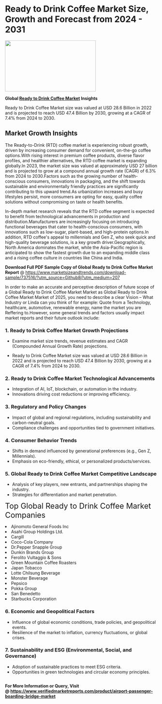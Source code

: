 <H1>Ready to Drink Coffee Market Size, Growth and Forecast from 2024 - 2031</H1><img class="aligncenter size-medium wp-image-584254" src="https://thirdeyenews.in/wp-content/uploads/2024/09/Global-Market-Research-300x168.jpeg" alt="" width="300" height="168" /><p><strong>Global&nbsp;<a href="https://www.marketsizeandtrends.com/download-sample/737516/?utm_source=Github8j?utm_medium=207">Ready to Drink Coffee Market</a> Insights</strong></p><p>Ready to Drink Coffee Market size was valued at USD 28.6 Billion in 2022 and is projected to reach USD 47.4 Billion by 2030, growing at a CAGR of 7.4% from 2024 to 2030.</p><p><h2>Market Growth Insights</h2> <p>The Ready-to-Drink (RTD) coffee market is experiencing robust growth, driven by increasing consumer demand for convenient, on-the-go coffee options.With rising interest in premium coffee products, diverse flavor profiles, and healthier alternatives, the RTD coffee market is expanding globally.In 2023, the market size was valued at approximately USD 27 billion and is projected to grow at a compound annual growth rate (CAGR) of 6.3% from 2024 to 2030.Factors such as the growing number of health-conscious consumers, innovations in packaging, and the shift towards sustainable and environmentally friendly practices are significantly contributing to this upward trend.As urbanization increases and busy lifestyles persist, more consumers are opting for easy, quality coffee solutions without compromising on taste or health benefits.</p> <p>In-depth market research reveals that the RTD coffee segment is expected to benefit from technological advancements in production and distribution.Manufacturers are increasingly focusing on introducing functional beverages that cater to health-conscious consumers, with innovations such as low-sugar, plant-based, and high-protein options.In addition, RTD coffee's appeal to millennials and Gen Z, who seek quick and high-quality beverage solutions, is a key growth driver.Geographically, North America dominates the market, while the Asia-Pacific region is anticipated to show the fastest growth due to an expanding middle class and a rising coffee culture in countries like China and India.</p> <p><span class=""><strong>Download Full PDF Sample Copy of Global Ready to Drink Coffee Market Report</strong> @ <a href="https://www.marketsizeandtrends.com/download-sample/737516/?utm_source=Github8j?utm_medium=207" target="_blank">https://www.marketsizeandtrends.com/download-sample/737516/?utm_source=Github8j?utm_medium=207</a></span></p><p>In order to make an accurate and perceptive description of future scope of a Global&nbsp;Ready to Drink Coffee Market Market as Global&nbsp;Ready to Drink Coffee Market Market of 2025, you need to describe a clear Vision &ndash; What Industry or Linda can you think of for example: Quote from a Technology, healthcare, automotive, renewable energy, name the market you are Reffering to.However, some general trends and factors usually impact market reports and their future outlook include:</p><h3>1.&nbsp;<strong>Ready to Drink Coffee Market Growth Projections</strong></h3><ul><li>Examine market size trends, revenue estimates and CAGR (Compounded Annual Growth Rate) projections.</li><li><p>Ready to Drink Coffee Market size was valued at USD 28.6 Billion in 2022 and is projected to reach USD 47.4 Billion by 2030, growing at a CAGR of 7.4% from 2024 to 2030.</p></li></ul><h3>2.&nbsp;<strong>Ready to Drink Coffee Market Technological Advancements</strong></h3><ul><li>Integration of AI, IoT, blockchain, or automation in the industry.</li><li>Innovations driving cost reductions or improving efficiency.</li></ul><h3>3.&nbsp;<strong>Regulatory and Policy Changes</strong></h3><ul><li>Impact of global and regional regulations, including sustainability and carbon-neutral goals.</li><li>Compliance challenges and opportunities tied to government initiatives.</li></ul><h3>4.&nbsp;<strong>Consumer Behavior Trends</strong></h3><ul><li>Shifts in demand influenced by generational preferences (e.g., Gen Z, Millennials).</li><li>Emphasis on eco-friendly, ethical, or personalized products/services.</li></ul><h3>5.&nbsp;<strong>Global Ready to Drink Coffee Market Competitive Landscape</strong></h3><ul><li>Analysis of key players, new entrants, and partnerships shaping the industry.</li><li>Strategies for differentiation and market penetration.</li></ul><p data-pm-slice="1 1 []"><span style="color: inherit; font-family: inherit; font-size: 25px;">Top Global Ready to Drink Coffee Market Companies</span></p><div class="" data-test-id=""><p><li>Ajinomoto General Foods Inc</li><li> Asahi Group Holdings Ltd.</li><li> Cargill</li><li> Coco-Cola Company</li><li> Dr.Pepper Snapple Group</li><li> Dunkin Brands Group</li><li> Ferolito Vultaggio & Sons</li><li> Green Mountain Coffee Roasters</li><li> Japan Tobacco</li><li> Lotte Chilsung Beverage</li><li> Monster Beverage</li><li> Pepsico</li><li> Pokka Group</li><li> San Benedetto</li><li> Starbucks Corporation</li></p></div><h3>6.&nbsp;<strong>Economic and Geopolitical Factors</strong></h3><ul><li>Influence of global economic conditions, trade policies, and geopolitical events.</li><li>Resilience of the market to inflation, currency fluctuations, or global crises.</li></ul><h3>7.&nbsp;<strong>Sustainability and ESG (Environmental, Social, and Governance)</strong></h3><ul><li>Adoption of sustainable practices to meet ESG criteria.</li><li>Opportunities in green technologies and circular economy principles.</li></ul><h2><strong style="font-size: 14px;">For More Information or Query, Visit @&nbsp;</strong><a style="background-color: #ffffff; font-size: 14px;" href="https://www.marketsizeandtrends.com/report/ready-to-drink-coffee-market/" target="_blank">https://www.verifiedmarketreports.com/product/airport-passenger-boarding-bridge-market</a></h2>